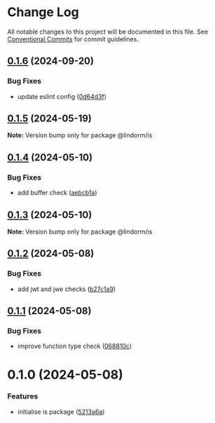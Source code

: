 # Change Log

All notable changes to this project will be documented in this file.
See [Conventional Commits](https://conventionalcommits.org) for commit guidelines.

## [0.1.6](https://github.com/lindorm-io/monorepo/compare/@lindorm/is@0.1.5...@lindorm/is@0.1.6) (2024-09-20)

### Bug Fixes

- update eslint config ([0d64d3f](https://github.com/lindorm-io/monorepo/commit/0d64d3ffed42ce6472c81865facf33e8fd66a2d2))

## [0.1.5](https://github.com/lindorm-io/monorepo/compare/@lindorm/is@0.1.4...@lindorm/is@0.1.5) (2024-05-19)

**Note:** Version bump only for package @lindorm/is

## [0.1.4](https://github.com/lindorm-io/monorepo/compare/@lindorm/is@0.1.3...@lindorm/is@0.1.4) (2024-05-10)

### Bug Fixes

- add buffer check ([aebcb1a](https://github.com/lindorm-io/monorepo/commit/aebcb1a9074792381a2d60b574b18a33adcbff43))

## [0.1.3](https://github.com/lindorm-io/monorepo/compare/@lindorm/is@0.1.2...@lindorm/is@0.1.3) (2024-05-10)

**Note:** Version bump only for package @lindorm/is

## [0.1.2](https://github.com/lindorm-io/monorepo/compare/@lindorm/is@0.1.1...@lindorm/is@0.1.2) (2024-05-08)

### Bug Fixes

- add jwt and jwe checks ([b27c1a9](https://github.com/lindorm-io/monorepo/commit/b27c1a986066c8305489bbbf4fd70ca3ef5b1a2f))

## [0.1.1](https://github.com/lindorm-io/monorepo/compare/@lindorm/is@0.1.0...@lindorm/is@0.1.1) (2024-05-08)

### Bug Fixes

- improve function type check ([068810c](https://github.com/lindorm-io/monorepo/commit/068810cac3ca995baff35063ea2d0cc3e50ee20b))

# 0.1.0 (2024-05-08)

### Features

- initialise is package ([5213a6a](https://github.com/lindorm-io/monorepo/commit/5213a6a55b146c1181f9530b855fd6d4f061dd05))
